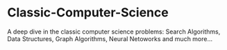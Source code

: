 # Classic-Computer-Science
A deep dive in the classic computer science problems: Search Algorithms, Data Structures, Graph Algorithms, Neural Netoworks and much more...

##
